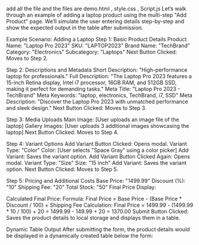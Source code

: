 add all the file and the files are demo.html , style.css , Script.js
Let’s walk through an example of adding a laptop product using the multi-step "Add Product" page. We’ll simulate the user entering details step-by-step and show the expected output in the table after submission.

Example Scenario: Adding a Laptop
Step 1: Basic Product Details
Product Name: "Laptop Pro 2023"
SKU: "LAPTOP2023"
Brand Name: "TechBrand"
Category: "Electronics"
Subcategory: "Laptops"
Next Button Clicked: Moves to Step 2.

Step 2: Descriptions and Metadata
Short Description: "High-performance laptop for professionals."
Full Description: "The Laptop Pro 2023 features a 15-inch Retina display, Intel i7 processor, 16GB RAM, and 512GB SSD, making it perfect for demanding tasks."
Meta Title: "Laptop Pro 2023 - TechBrand"
Meta Keywords: "laptop, electronics, TechBrand, i7, SSD"
Meta Description: "Discover the Laptop Pro 2023 with unmatched performance and sleek design."
Next Button Clicked: Moves to Step 3.

Step 3: Media Uploads
Main Image: [User uploads an image file of the laptop]
Gallery Images: [User uploads 3 additional images showcasing the laptop]
Next Button Clicked: Moves to Step 4.

Step 4: Variant Options
Add Variant Button Clicked: Opens modal.
Variant Type: "Color"
Color: [User selects "Space Gray" using a color picker]
Add Variant: Saves the variant option.
Add Variant Button Clicked Again: Opens modal.
Variant Type: "Size"
Size: "15 inch"
Add Variant: Saves the variant option.
Next Button Clicked: Moves to Step 5.

Step 5: Pricing and Additional Costs
Base Price: "1499.99"
Discount (%): "10"
Shipping Fee: "20"
Total Stock: "50"
Final Price Display:

Calculated Final Price:
Formula: Final Price = Base Price - (Base Price * Discount / 100) + Shipping Fee
Calculation: Final Price = 1499.99 - (1499.99 * 10 / 100) + 20 = 1499.99 - 149.99 + 20 = 1370.00
Submit Button Clicked: Saves the product details to local storage and displays them in a table.

Dynamic Table Output
After submitting the form, the product details would be displayed in a dynamically created table below the form:
